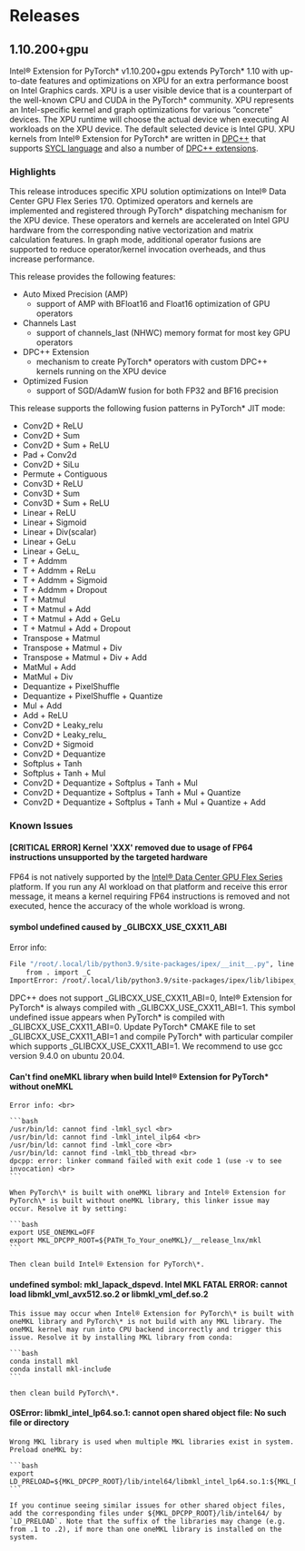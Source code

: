 Releases
=============

## 1.10.200+gpu

Intel® Extension for PyTorch\* v1.10.200+gpu extends PyTorch\* 1.10 with up-to-date features and optimizations on XPU for an extra performance boost on Intel Graphics cards. XPU is a user visible device that is a counterpart of the well-known CPU and CUDA in the PyTorch\* community. XPU represents an Intel-specific kernel and graph optimizations for various “concrete” devices. The XPU runtime will choose the actual device when executing AI workloads on the XPU device. The default selected device is Intel GPU. XPU kernels from Intel® Extension for PyTorch\* are written in [DPC++](https://github.com/intel/llvm#oneapi-dpc-compiler) that supports [SYCL language](https://registry.khronos.org/SYCL/specs/sycl-2020/html/sycl-2020.html) and also a number of [DPC++ extensions](https://github.com/intel/llvm/tree/sycl/sycl/doc/extensions).

### Highlights

This release introduces specific XPU solution optimizations on Intel® Data Center GPU Flex Series 170. Optimized operators and kernels are implemented and registered through PyTorch\* dispatching mechanism for the XPU device. These operators and kernels are accelerated on Intel GPU hardware from the corresponding native vectorization and matrix calculation features. In graph mode, additional operator fusions are supported to reduce operator/kernel invocation overheads, and thus increase performance.

This release provides the following features:
- Auto Mixed Precision (AMP)
  - support of AMP with BFloat16 and Float16 optimization of GPU operators
- Channels Last
  - support of channels_last (NHWC) memory format for most key GPU operators
- DPC++ Extension
  - mechanism to create PyTorch\* operators with custom DPC++ kernels running on the XPU device
- Optimized Fusion
  - support of SGD/AdamW fusion for both FP32 and BF16 precision

This release supports the following fusion patterns in PyTorch\* JIT mode:

- Conv2D + ReLU
- Conv2D + Sum
- Conv2D + Sum + ReLU
- Pad + Conv2d
- Conv2D + SiLu
- Permute + Contiguous
- Conv3D + ReLU
- Conv3D + Sum
- Conv3D + Sum + ReLU
- Linear + ReLU
- Linear + Sigmoid
- Linear + Div(scalar)
- Linear + GeLu
- Linear + GeLu_
- T + Addmm
- T + Addmm + ReLu
- T + Addmm + Sigmoid
- T + Addmm + Dropout
- T + Matmul
- T + Matmul + Add
- T + Matmul + Add + GeLu
- T + Matmul + Add + Dropout
- Transpose + Matmul
- Transpose + Matmul + Div
- Transpose + Matmul + Div + Add
- MatMul + Add
- MatMul + Div
- Dequantize + PixelShuffle
- Dequantize + PixelShuffle + Quantize
- Mul + Add
- Add + ReLU
- Conv2D + Leaky_relu
- Conv2D + Leaky_relu_
- Conv2D + Sigmoid
- Conv2D + Dequantize
- Softplus + Tanh
- Softplus + Tanh + Mul
- Conv2D + Dequantize + Softplus + Tanh + Mul
- Conv2D + Dequantize + Softplus + Tanh + Mul + Quantize
- Conv2D + Dequantize + Softplus + Tanh + Mul + Quantize + Add

### Known Issues

#### [CRITICAL ERROR] Kernel 'XXX' removed due to usage of FP64 instructions unsupported by the targeted hardware

   FP64 is not natively supported by the [Intel® Data Center GPU Flex Series](https://www.intel.com/content/www/us/en/products/docs/discrete-gpus/data-center-gpu/flex-series/overview.html) platform. If you run any AI workload on that platform and receive this error message, it means a kernel requiring FP64 instructions is removed and not executed, hence the accuracy of the whole workload is wrong.

#### symbol undefined caused by \_GLIBCXX_USE_CXX11_ABI

   Error info: <br>

  ```bash
  File "/root/.local/lib/python3.9/site-packages/ipex/__init__.py", line 4, in <module>
      from . import _C
  ImportError: /root/.local/lib/python3.9/site-packages/ipex/lib/libipex_gpu_core.so: undefined symbol: _ZNK5torch8autograd4Node4nameB5cxx11Ev
  ```

  DPC++ does not support \_GLIBCXX_USE_CXX11_ABI=0, Intel® Extension for PyTorch\* is always compiled with \_GLIBCXX_USE_CXX11_ABI=1. This symbol undefined issue appears when PyTorch\* is compiled with \_GLIBCXX_USE_CXX11_ABI=0. Update PyTorch\* CMAKE file to set \_GLIBCXX_USE_CXX11_ABI=1 and compile PyTorch\* with particular compiler which supports \_GLIBCXX_USE_CXX11_ABI=1. We recommend to use gcc version 9.4.0 on ubuntu 20.04. <br>

#### Can't find oneMKL library when build Intel® Extension for PyTorch\* without oneMKL

    Error info: <br>

    ```bash
    /usr/bin/ld: cannot find -lmkl_sycl <br>
    /usr/bin/ld: cannot find -lmkl_intel_ilp64 <br>
    /usr/bin/ld: cannot find -lmkl_core <br>
    /usr/bin/ld: cannot find -lmkl_tbb_thread <br>
    dpcpp: error: linker command failed with exit code 1 (use -v to see invocation) <br>
    ```

    When PyTorch\* is built with oneMKL library and Intel® Extension for PyTorch\* is built without oneMKL library, this linker issue may occur. Resolve it by setting:

    ```bash
    export USE_ONEMKL=OFF
    export MKL_DPCPP_ROOT=${PATH_To_Your_oneMKL}/__release_lnx/mkl
    ```

    Then clean build Intel® Extension for PyTorch\*.

#### undefined symbol: mkl_lapack_dspevd. Intel MKL FATAL ERROR: cannot load libmkl_vml_avx512.so.2 or libmkl_vml_def.so.2

    This issue may occur when Intel® Extension for PyTorch\* is built with oneMKL library and PyTorch\* is not build with any MKL library. The oneMKL kernel may run into CPU backend incorrectly and trigger this issue. Resolve it by installing MKL library from conda:

    ```bash
    conda install mkl
    conda install mkl-include
    ```

    then clean build PyTorch\*.

#### OSError: libmkl_intel_lp64.so.1: cannot open shared object file: No such file or directory

    Wrong MKL library is used when multiple MKL libraries exist in system. Preload oneMKL by:

    ```bash
    export LD_PRELOAD=${MKL_DPCPP_ROOT}/lib/intel64/libmkl_intel_lp64.so.1:${MKL_DPCPP_ROOT}/lib/intel64/libmkl_intel_ilp64.so.1:${MKL_DPCPP_ROOT}/lib/intel64/libmkl_sequential.so.1:${MKL_DPCPP_ROOT}/lib/intel64/libmkl_core.so.1:${MKL_DPCPP_ROOT}/lib/intel64/libmkl_sycl.so.1
    ```

    If you continue seeing similar issues for other shared object files, add the corresponding files under ${MKL_DPCPP_ROOT}/lib/intel64/ by `LD_PRELOAD`. Note that the suffix of the libraries may change (e.g. from .1 to .2), if more than one oneMKL library is installed on the system.

